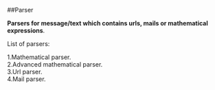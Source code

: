 ##Parser

**Parsers for message/text which contains urls, mails or mathematical expressions**.

List of parsers:

1.Mathematical parser.   
2.Advanced mathematical parser.   
3.Url parser.   
4.Mail parser.  
